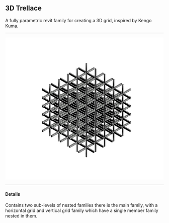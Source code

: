 ## 3D Trellace

A fully parametric revit family for creating a 3D grid, inspired by Kengo Kuma.

---

![](https://github.com/Latimerias/LatimeriasFiles/blob/main/Revit/Families/3D_Trellis/thumbnail.jpg)

---

#### Details

Contains two sub-levels of nested families there is the main family, with a horizontal grid and vertical grid family which have a single member family nested in them. 



